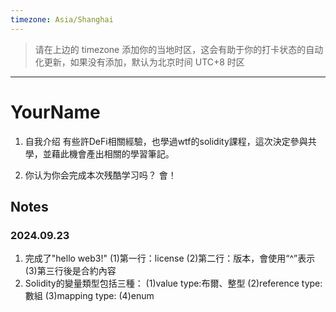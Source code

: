 ```yaml
---
timezone: Asia/Shanghai
---
```


> 请在上边的 timezone 添加你的当地时区，这会有助于你的打卡状态的自动化更新，如果没有添加，默认为北京时间 UTC+8 时区


---

# YourName

1. 自我介绍
有些許DeFi相關經驗，也學過wtf的solidity課程，這次決定參與共學，並藉此機會產出相關的學習筆記。

2. 你认为你会完成本次残酷学习吗？
   會！
   
## Notes

<!-- Content_START -->

### 2024.09.23
1. 完成了"hello web3!"
   (1)第一行：license
   (2)第二行：版本，會使用“^”表示
   (3)第三行後是合約內容
2. Solidity的變量類型包括三種：
   (1)value type:布爾、整型
   (2)reference type:數組
   (3)mapping type:
   (4)enum 
### 

<!-- Content_END -->
